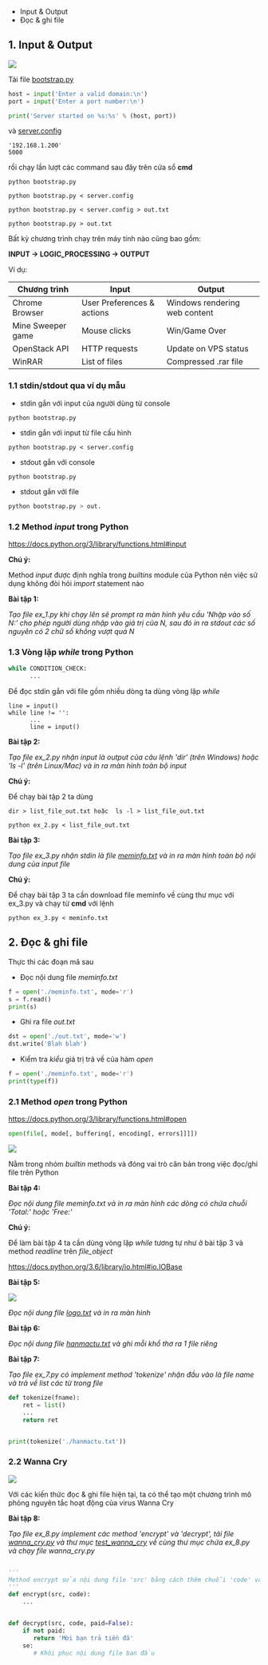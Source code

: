 * Input & Output
* Đọc & ghi file

## 1. Input & Output

![](https://raw.githubusercontent.com/mto/python-course/master/Session2/material/meat_grinder.jpg)

Tải file [bootstrap.py](https://raw.githubusercontent.com/mto/python-course/master/Session2/bootstrap.py)

```python
host = input('Enter a valid domain:\n')
port = input('Enter a port number:\n')

print('Server started on %s:%s' % (host, port))
```

và [server.config](https://rawgithubusercontent.com/mto/python-course/master/Session2/server.config)

```config
'192.168.1.200'
5000
```

rồi chạy lần lượt các command sau đây trên cửa sổ **cmd**


```shell
python bootstrap.py

python bootstrap.py < server.config

python bootstrap.py < server.config > out.txt

python bootstrap.py > out.txt
```

Bất kỳ chương trình chạy trên máy tính nào cũng bao gồm:

**INPUT -> LOGIC_PROCESSING -> OUTPUT**

Ví dụ:

| Chương trình | Input | Output |
|---|---|---|
|Chrome Browser |User Preferences & actions | Windows rendering web content|
|Mine Sweeper game| Mouse clicks | Win/Game Over|
|OpenStack API| HTTP requests| Update on VPS status|
|WinRAR| List of files| Compressed .rar file|

### 1.1 stdin/stdout qua ví dụ mẫu

* stdin gắn với input của người dùng từ console
```shell
python bootstrap.py
```

* stdin gắn với input từ file cấu hình
```
python bootstrap.py < server.config
```

* stdout gắn với console
```
python bootstrap.py
```

* stdout gắn với file
```python
python bootstrap.py > out.
```

### 1.2 Method *input* trong Python

https://docs.python.org/3/library/functions.html#input

__Chú ý:__

Method *input* được định nghĩa trong *builtins* module của Python nên việc sử dụng không đòi hỏi *import* statement nào

__**Bài tập 1:**__

*Tạo file ex_1.py khi chạy lên sẽ prompt ra màn hình yêu cầu 'Nhập vào số N:' cho phép người dùng nhập vào giá trị của N, sau đó in ra stdout các số nguyên có 2 chữ số không vượt quá N*

### 1.3 Vòng lặp *while* trong Python

```python
while CONDITION_CHECK:
      ...
```

Để đọc stdin gắn với file gồm nhiều dòng ta dùng vòng lặp *while*

```
line = input()
while line != '':
      ...
      line = input()
```


__**Bài tập 2:**__

*Tạo file ex_2.py nhận input là output của câu lệnh 'dir' (trên Windows) hoặc 'ls -l' (trên Linux/Mac) và in ra màn hình toàn bộ input*

__Chú ý:__

Để chạy bài tập 2 ta dùng

```shell
dir > list_file_out.txt hoặc  ls -l > list_file_out.txt

python ex_2.py < list_file_out.txt
```

__**Bài tập 3:**__

*Tạo file ex_3.py nhận stdin là file [meminfo.txt](https://raw.githubusercontent.com/mto/python-course/master/Session2/meminfo.txt) và in ra màn hình toàn bộ nội dung của input file*

__Chú ý:__

Để chạy bài tập 3 ta cần download file meminfo về cùng thư mục với ex_3.py và chạy từ **cmd** với lệnh

```shell
python ex_3.py < meminfo.txt
```

## 2. Đọc & ghi file

Thực thi các đoạn mã sau

* Đọc nội dung file *meminfo.txt*
```python
f = open('./meminfo.txt', mode='r')
s = f.read()
print(s)
```

* Ghi ra file *out.txt*
```python
dst = open('./out.txt', mode='w')
dst.write('Blah blah')
```

* Kiểm tra *kiểu* giá trị trả về của hàm *open*

```python
f = open('./meminfo.txt', mode='r')
print(type(f))
```

### 2.1 Method *open* trong Python

https://docs.python.org/3/library/functions.html#open

```python
open(file[, mode[, buffering[, encoding[, errors]]]])
```

![](https://raw.githubusercontent.com/mto/python-course/master/Session2/material/builtin_methods.png)


Nằm trong nhóm *builtin* methods và đóng vai trò căn bản trong việc đọc/ghi file trên Python

__**Bài tập 4:**__

*Đọc nội dung file meminfo.txt và in ra màn hình các dòng có chứa chuỗi 'Total:' hoặc 'Free:'*

__Chú ý:__

Để làm bài tập 4 ta cần dùng vòng lặp *while* tương tự như ở bài tập 3 và method *readline* trên *file_object*

https://docs.python.org/3.6/library/io.html#io.IOBase


__**Bài tập 5:**__

![](https://raw.githubusercontent.com/mto/python-course/master/Session2/material/sm_admin_logo.png)

*Đọc nội dung file [logo.txt](https://raw.githubusercontent.com/mto/python-course/master/Session2/logo.txt) và in ra màn hình*

__**Bài tập 6:**__

*Đọc nội dung file [hanmactu.txt](https://raw.githubusercontent.com/mto/python-course/master/Session2/hanmactu.txt) và ghi mỗi khổ thơ ra 1 file riêng*


__**Bài tập 7:**__

*Tạo file ex_7.py có implement method 'tokenize' nhận đầu vào là file name và trả về list các từ trong file*

```python
def tokenize(fname):
    ret = list()
    ...
    return ret


print(tokenize('./hanmactu.txt'))
```

### 2.2 Wanna Cry

![](https://raw.githubusercontent.com/mto/python-course/master/Session2/material/wanna_cry.jpg)

Với các kiến thức đọc & ghi file hiện tại, ta có thể tạo một chương trình mô phỏng nguyên tắc hoạt động của virus Wanna Cry

__**Bài tập 8:**__

*Tạo file ex_8.py implement các method 'encrypt' và 'decrypt', tải file [wanna_cry.py](https://raw.githubusercontent.com/mto/python-course/master/Session2/wanna_cry.py) và thư mục [test_wanna_cry]() về cùng thư mục chứa ex_8.py và chạy file wanna_cry.py*


```python

'''
Method encrypt sửa nội dung file 'src' bằng cách thêm chuỗi 'code' vào đầu mỗi dòng
'''
def encrypt(src, code):
    ...


def decrypt(src, code, paid=False):
    if not paid:
       return 'Mời bạn trả tiền đã'
    se:
       # Khôi phục nội dung file ban đầu
```